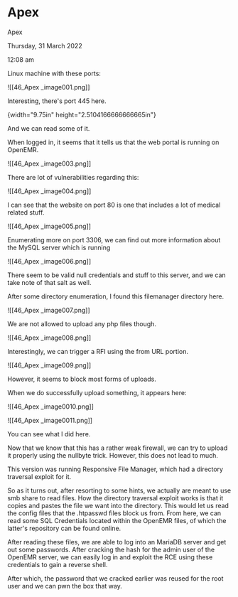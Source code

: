 # Apex

Apex

Thursday, 31 March 2022

12:08 am

Linux machine with these ports:

!\[\[46\_Apex \_image001.png]]

&#x20;

Interesting, there's port 445 here.

{width="9.75in" height="2.5104166666666665in"}

And we can read some of it.

&#x20;

When logged in, it seems that it tells us that the web portal is running on OpenEMR.

!\[\[46\_Apex \_image003.png]]

&#x20;

There are lot of vulnerabilities regarding this:

!\[\[46\_Apex \_image004.png]]

&#x20;

I can see that the website on port 80 is one that includes a lot of medical related stuff.

!\[\[46\_Apex \_image005.png]]

&#x20;

Enumerating more on port 3306, we can find out more information about the MySQL server which is running

&#x20;

!\[\[46\_Apex \_image006.png]]

There seem to be valid null credentials and stuff to this server, and we can take note of that salt as well.

&#x20;

After some directory enumeration, I found this filemanager directory here.

!\[\[46\_Apex \_image007.png]]

&#x20;

We are not allowed to upload any php files though.

!\[\[46\_Apex \_image008.png]]

Interestingly, we can trigger a RFI using the from URL portion.

!\[\[46\_Apex \_image009.png]]

However, it seems to block most forms of uploads.

&#x20;

When we do successfully upload something, it appears here:

!\[\[46\_Apex \_image0010.png]]

&#x20;

!\[\[46\_Apex \_image0011.png]]

You can see what I did here.

&#x20;

Now that we know that this has a rather weak firewall, we can try to upload it properly using the nullbyte trick. However, this does not lead to much.

&#x20;

This version was running Responsive File Manager, which had a directory traversal exploit for it.

&#x20;

So as it turns out, after resorting to some hints, we actually are meant to use smb share to read files. How the directory traversal exploit works is that it copies and pastes the file we want into the directory. This would let us read the config files that the .htpasswd files block us from. From here, we can read some SQL Credentials located within the OpenEMR files, of which the latter's repository can be found online.

&#x20;

After reading these files, we are able to log into an MariaDB server and get out some passwords. After cracking the hash for the admin user of the OpenEMR server, we can easily log in and exploit the RCE using these credentials to gain a reverse shell.

&#x20;

After which, the password that we cracked earlier was reused for the root user and we can pwn the box that way.
